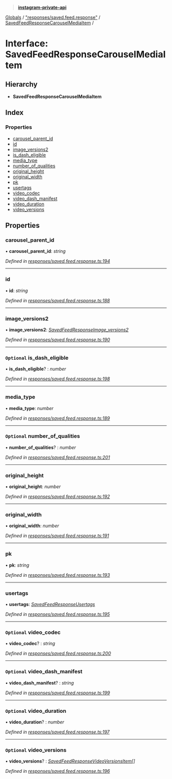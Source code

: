 > **[instagram-private-api](../README.md)**

[Globals](../globals.md) / ["responses/saved.feed.response"](../modules/_responses_saved_feed_response_.md) / [SavedFeedResponseCarouselMediaItem](_responses_saved_feed_response_.savedfeedresponsecarouselmediaitem.md) /

# Interface: SavedFeedResponseCarouselMediaItem

## Hierarchy

* **SavedFeedResponseCarouselMediaItem**

## Index

### Properties

* [carousel_parent_id](_responses_saved_feed_response_.savedfeedresponsecarouselmediaitem.md#carousel_parent_id)
* [id](_responses_saved_feed_response_.savedfeedresponsecarouselmediaitem.md#id)
* [image_versions2](_responses_saved_feed_response_.savedfeedresponsecarouselmediaitem.md#image_versions2)
* [is_dash_eligible](_responses_saved_feed_response_.savedfeedresponsecarouselmediaitem.md#optional-is_dash_eligible)
* [media_type](_responses_saved_feed_response_.savedfeedresponsecarouselmediaitem.md#media_type)
* [number_of_qualities](_responses_saved_feed_response_.savedfeedresponsecarouselmediaitem.md#optional-number_of_qualities)
* [original_height](_responses_saved_feed_response_.savedfeedresponsecarouselmediaitem.md#original_height)
* [original_width](_responses_saved_feed_response_.savedfeedresponsecarouselmediaitem.md#original_width)
* [pk](_responses_saved_feed_response_.savedfeedresponsecarouselmediaitem.md#pk)
* [usertags](_responses_saved_feed_response_.savedfeedresponsecarouselmediaitem.md#usertags)
* [video_codec](_responses_saved_feed_response_.savedfeedresponsecarouselmediaitem.md#optional-video_codec)
* [video_dash_manifest](_responses_saved_feed_response_.savedfeedresponsecarouselmediaitem.md#optional-video_dash_manifest)
* [video_duration](_responses_saved_feed_response_.savedfeedresponsecarouselmediaitem.md#optional-video_duration)
* [video_versions](_responses_saved_feed_response_.savedfeedresponsecarouselmediaitem.md#optional-video_versions)

## Properties

###  carousel_parent_id

• **carousel_parent_id**: *string*

*Defined in [responses/saved.feed.response.ts:194](https://github.com/Nerixyz/instagram-private-api/blob/e5037ee/src/responses/saved.feed.response.ts#L194)*

___

###  id

• **id**: *string*

*Defined in [responses/saved.feed.response.ts:188](https://github.com/Nerixyz/instagram-private-api/blob/e5037ee/src/responses/saved.feed.response.ts#L188)*

___

###  image_versions2

• **image_versions2**: *[SavedFeedResponseImage_versions2](_responses_saved_feed_response_.savedfeedresponseimage_versions2.md)*

*Defined in [responses/saved.feed.response.ts:190](https://github.com/Nerixyz/instagram-private-api/blob/e5037ee/src/responses/saved.feed.response.ts#L190)*

___

### `Optional` is_dash_eligible

• **is_dash_eligible**? : *number*

*Defined in [responses/saved.feed.response.ts:198](https://github.com/Nerixyz/instagram-private-api/blob/e5037ee/src/responses/saved.feed.response.ts#L198)*

___

###  media_type

• **media_type**: *number*

*Defined in [responses/saved.feed.response.ts:189](https://github.com/Nerixyz/instagram-private-api/blob/e5037ee/src/responses/saved.feed.response.ts#L189)*

___

### `Optional` number_of_qualities

• **number_of_qualities**? : *number*

*Defined in [responses/saved.feed.response.ts:201](https://github.com/Nerixyz/instagram-private-api/blob/e5037ee/src/responses/saved.feed.response.ts#L201)*

___

###  original_height

• **original_height**: *number*

*Defined in [responses/saved.feed.response.ts:192](https://github.com/Nerixyz/instagram-private-api/blob/e5037ee/src/responses/saved.feed.response.ts#L192)*

___

###  original_width

• **original_width**: *number*

*Defined in [responses/saved.feed.response.ts:191](https://github.com/Nerixyz/instagram-private-api/blob/e5037ee/src/responses/saved.feed.response.ts#L191)*

___

###  pk

• **pk**: *string*

*Defined in [responses/saved.feed.response.ts:193](https://github.com/Nerixyz/instagram-private-api/blob/e5037ee/src/responses/saved.feed.response.ts#L193)*

___

###  usertags

• **usertags**: *[SavedFeedResponseUsertags](_responses_saved_feed_response_.savedfeedresponseusertags.md)*

*Defined in [responses/saved.feed.response.ts:195](https://github.com/Nerixyz/instagram-private-api/blob/e5037ee/src/responses/saved.feed.response.ts#L195)*

___

### `Optional` video_codec

• **video_codec**? : *string*

*Defined in [responses/saved.feed.response.ts:200](https://github.com/Nerixyz/instagram-private-api/blob/e5037ee/src/responses/saved.feed.response.ts#L200)*

___

### `Optional` video_dash_manifest

• **video_dash_manifest**? : *string*

*Defined in [responses/saved.feed.response.ts:199](https://github.com/Nerixyz/instagram-private-api/blob/e5037ee/src/responses/saved.feed.response.ts#L199)*

___

### `Optional` video_duration

• **video_duration**? : *number*

*Defined in [responses/saved.feed.response.ts:197](https://github.com/Nerixyz/instagram-private-api/blob/e5037ee/src/responses/saved.feed.response.ts#L197)*

___

### `Optional` video_versions

• **video_versions**? : *[SavedFeedResponseVideoVersionsItem](_responses_saved_feed_response_.savedfeedresponsevideoversionsitem.md)[]*

*Defined in [responses/saved.feed.response.ts:196](https://github.com/Nerixyz/instagram-private-api/blob/e5037ee/src/responses/saved.feed.response.ts#L196)*